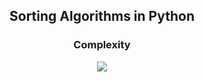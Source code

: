<h2 align="center">Sorting Algorithms in Python</h2>


<h3 align="center">Complexity</h3>

<p align="center">
  <img src="https://user-images.githubusercontent.com/67986109/159570166-30dc2b89-b58f-4160-ad77-179e4081e857.png">
</p>



